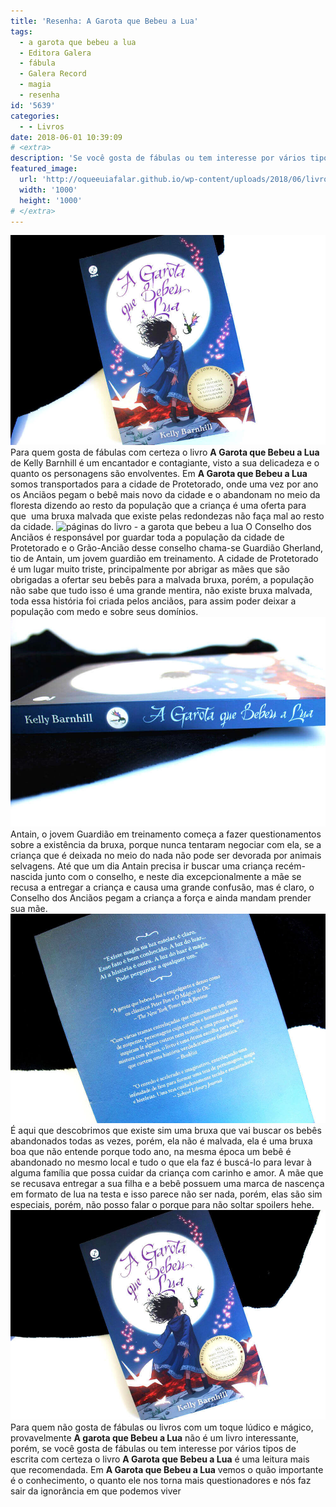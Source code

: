 ```yaml
---
title: 'Resenha: A Garota que Bebeu a Lua'
tags:
  - a garota que bebeu a lua
  - Editora Galera
  - fábula
  - Galera Record
  - magia
  - resenha
id: '5639'
categories:
  - - Livros
date: 2018-06-01 10:39:09
# <extra>
description: 'Se você gosta de fábulas ou tem interesse por vários tipos de escrita com certeza o livro A Garota que Bebeu a Lua é uma leitura mais que recomendada.'
featured_image: 
  url: 'http://oqueeuiafalar.github.io/wp-content/uploads/2018/06/livro-a-garota-que-bebeu-a-lua.jpg'
  width: '1000'
  height: '1000'
# </extra>
---
```


![capa do livro - A garota que bebeu a lua](/wp-content/uploads/2018/06/livro-a-garota-que-bebeu-a-lua.jpg "capa do livro - a garota que bebeu a lua") Para quem gosta de fábulas com certeza o livro **A Garota que Bebeu a Lua** de Kelly Barnhill é um encantador e contagiante, visto a sua delicadeza e o quanto os personagens são envolventes. Em **A Garota que Bebeu a Lua** somos transportados para a cidade de Protetorado, onde uma vez por ano os Anciãos pegam o bebê mais novo da cidade e o abandonam no meio da floresta dizendo ao resto da população que a criança é uma oferta para que  uma bruxa malvada que existe pelas redondezas não faça mal ao resto da cidade. ![páginas do livro - a garota que bebeu a lua](/wp-content/uploads/2018/06/páginas-livro-a-garota-que-bebeu-a-lua.jpg "páginas do livro - a garota que bebeu o livro") O Conselho dos Anciãos é responsável por guardar toda a população da cidade de Protetorado e o Grão-Ancião desse conselho chama-se Guardião Gherland, tio de Antain, um jovem guardião em treinamento. A cidade de Protetorado é um lugar muito triste, principalmente por abrigar as mães que são obrigadas a ofertar seu bebês para a malvada bruxa, porém, a população não sabe que tudo isso é uma grande mentira, não existe bruxa malvada, toda essa história foi criada pelos anciãos, para assim poder deixar a população com medo e sobre seus domínios. ![lombada do livro - a garota que bebeu a lua](/wp-content/uploads/2018/06/lombada-livro-a-garota-que-bebeu-a-lua.jpg "lombada do livro - a garota que bebeu a lua") Antain, o jovem Guardião em treinamento começa a fazer questionamentos sobre a existência da bruxa, porque nunca tentaram negociar com ela, se a criança que é deixada no meio do nada não pode ser devorada por animais selvagens. Até que um dia Antain precisa ir buscar uma criança recém-nascida junto com o conselho, e neste dia excepcionalmente a mãe se recusa a entregar a criança e causa uma grande confusão, mas é claro, o Conselho dos Anciãos pegam a criança a força e ainda mandam prender sua mãe. ![contra-capa do livro - a garota que bebeu a lua](/wp-content/uploads/2018/06/contra-capa-livro-a-garota-que-bebeu-a-lua.jpg "contra-capa do livro - a garota que bebeu a lua") É aqui que descobrimos que existe sim uma bruxa que vai buscar os bebês abandonados todas as vezes, porém, ela não é malvada, ela é uma bruxa boa que não entende porque todo ano, na mesma época um bebê é abandonado no mesmo local e tudo o que ela faz é buscá-lo para levar à alguma família que possa cuidar da criança com carinho e amor. A mãe que se recusava entregar a sua filha e a bebê possuem uma marca de nascença em formato de lua na testa e isso parece não ser nada, porém, elas são sim especiais, porém, não posso falar o porque para não soltar spoilers hehe. ![resenha livro - a garota que bebeu a lua](/wp-content/uploads/2018/06/resenha-livro-a-garota-que-bebeu-a-lua.jpg "resenha livro - a garota que bebeu a lua") Para quem não gosta de fábulas ou livros com um toque lúdico e mágico, provavelmente **A garota que Bebeu a Lua** não é um livro interessante, porém, se você gosta de fábulas ou tem interesse por vários tipos de escrita com certeza o livro **A Garota que Bebeu a Lua** é uma leitura mais que recomendada. Em **A Garota que Bebeu a Lua** vemos o quão importante é o conhecimento, o quanto ele nos torna mais questionadores e nós faz sair da ignorância em que podemos viver
